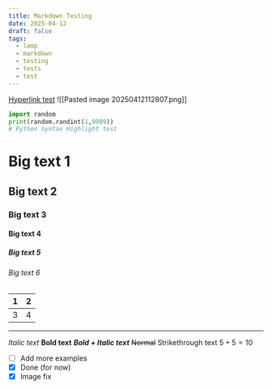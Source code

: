 ```yaml
---
title: Markdown Testing
date: 2025-04-12
draft: false
tags:
  - lamp
  - markdown
  - testing
  - tests
  - test
---
```

[Hyperlink test](https://google.com)
![[Pasted image 20250412112807.png]]

```python
import random
print(random.randint(1,9999))
# Python Syntax Highlight test
```
# Big text 1
## Big text 2
### Big text 3
#### Big text 4
##### Big text 5
###### Big text 6

| 1   | 2   |
| --- | --- |
| 3   | 4   |

___
*Italic text*
**Bold text**
***Bold + Italic text***
~~Normal~~ Strikethrough text
$5+5=10$
- [ ] Add more examples
- [x] Done (for now)
- [x] Image fix